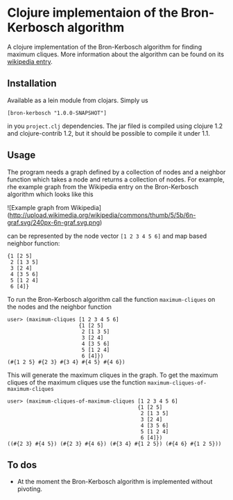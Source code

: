 # Clojure implementaion of the Bron-Kerbosch algorithm

A clojure implementation of the Bron-Kerbosch algorithm for finding maximum cliques.
More information about the algorithm can be found on its [wikipedia entry](http://en.wikipedia.org/wiki/Bron%E2%80%93Kerbosch_algorithm).

## Installation

Available as a lein module from clojars.
Simply us

    [bron-kerbosch "1.0.0-SNAPSHOT"]

in you `project.clj` dependencies.
The jar filed is compiled using clojure 1.2 and clojure-contrib 1.2, but it should be possible to compile it under 1.1.

## Usage

The program needs a graph defined by a collection of nodes and a neighbor function which takes a node and returns a collection of nodes.
For example, rhe example graph from the Wikipedia entry on the Bron-Kerbosch algorithm which looks like this

![Example graph from Wikipedia] (http://upload.wikimedia.org/wikipedia/commons/thumb/5/5b/6n-graf.svg/240px-6n-graf.svg.png)

can be represented by the node vector `[1 2 3 4 5 6]` and map based neighbor function:

    {1 [2 5]
     2 [1 3 5]
     3 [2 4]
     4 [3 5 6]
     5 [1 2 4]
     6 [4]}

To run the Bron-Kerbosch algorithm call the function `maximum-cliques` on the nodes and the neighbor function

    user> (maximum-cliques [1 2 3 4 5 6]
                           {1 [2 5]
                            2 [1 3 5]
                            3 [2 4]
                            4 [3 5 6]
                            5 [1 2 4]
                            6 [4]})
    (#{1 2 5} #{2 3} #{3 4} #{4 5} #{4 6})

This will generate the maximum cliques in the graph.
To get the maximum cliques of the maximum cliques use the function `maximum-cliques-of-maximum-cliques`

    user> (maximum-cliques-of-maximum-cliques [1 2 3 4 5 6]
                                              {1 [2 5]
                                               2 [1 3 5]
                                               3 [2 4]
                                               4 [3 5 6]
                                               5 [1 2 4]
                                               6 [4]})
    ((#{2 3} #{4 5}) (#{2 3} #{4 6}) (#{3 4} #{1 2 5}) (#{4 6} #{1 2 5})) 

## To dos

* At the moment the Bron-Kerbosch algorithm is implemented without pivoting.
